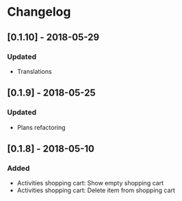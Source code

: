 # Changelog

## [0.1.10] - 2018-05-29
### Updated
- Translations

## [0.1.9] - 2018-05-25
### Updated
- Plans refactoring

## [0.1.8] - 2018-05-10
### Added
- Activities shopping cart: Show empty shopping cart
- Activities shopping cart: Delete item from shopping cart